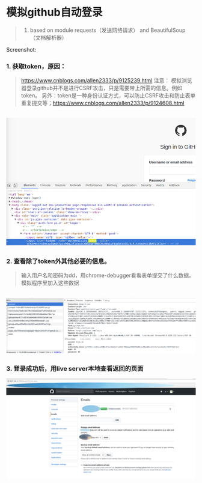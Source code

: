 # 模拟github自动登录
> 1. based on module requests（发送网络请求） and BeautifulSoup（文档解析器）


Screenshot:
### 1. 获取token，原因：
> https://www.cnblogs.com/allen2333/p/9125239.html
> 注意： 模拟浏览器登录github并不是进行CSRF攻击，只是需要带上所需的信息。例如token。
> 另外：token是一种身份认证方式，可以防止CSRF攻击和防止表单重复提交等；https://www.cnblogs.com/allen2333/p/9124608.html

![shot1](./screenshot/1.png)
---

### 2. 查看除了token外其他必要的信息。
> 输入用户名和密码为dd，用chrome-debugger看看表单提交了什么数据。模拟程序里加入这些数据

![shot2](./screenshot/2.png)
---

### 3. 登录成功后，用live server本地查看返回的页面
![shot3](./screenshot/3.png)